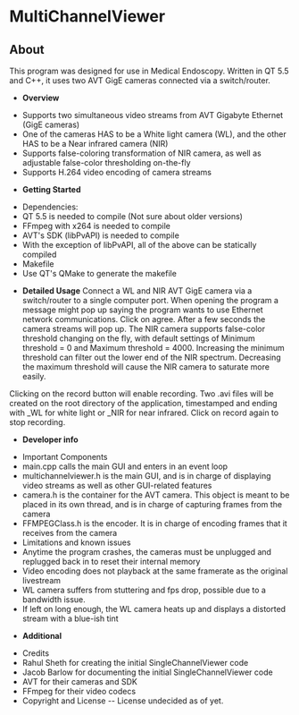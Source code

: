 # MultiChannelViewer

## About

This program was designed for use in Medical Endoscopy. Written in QT 5.5 and C++,
it uses two AVT GigE cameras connected via a switch/router.

* **Overview**
- Supports two simultaneous video streams from AVT Gigabyte Ethernet (GigE cameras)
- One of the cameras HAS to be a White light camera (WL), and the other HAS to be a Near infrared camera (NIR)
- Supports false-coloring transformation of NIR camera, as well as adjustable false-color thresholding on-the-fly
- Supports H.264 video encoding of camera streams


* **Getting Started**
- Dependencies:
- QT 5.5 is needed to compile (Not sure about older versions)
- FFmpeg with x264 is needed to compile
- AVT's SDK (libPvAPI) is needed to compile
- With the exception of libPvAPI, all of the above can be statically compiled
- Makefile
- Use QT's QMake to generate the makefile


* **Detailed Usage**
Connect a WL and NIR AVT GigE camera via a switch/router to a single computer port. When opening the program
a message might pop up saying the program wants to use Ethernet network communications. Click on agree. After a few seconds the camera streams will pop up. The NIR camera supports false-color threshold changing on the fly, with default settings of
Minimum threshold = 0 and Maximum threshold = 4000. Increasing the minimum threshold can filter out the lower end of the NIR spectrum.
Decreasing the maximum threshold will cause the NIR camera to saturate more easily.

Clicking on the record button will enable recording. Two .avi files will be created on the root directory of the application, timestamped
and ending with _WL for white light or _NIR for near infrared. Click on record again to stop recording.

* **Developer info**
- Important Components
- main.cpp calls the main GUI and enters in an event loop
- multichannelviewer.h is the main GUI, and is in charge of displaying video streams as well as other GUI-related features
- camera.h is the container for the AVT camera. This object is meant to be placed in its own thread, and is in charge of capturing frames from the camera
- FFMPEGClass.h is the encoder. It is in charge of encoding frames that it receives from the camera
- Limitations and known issues
- Anytime the program crashes, the cameras must be unplugged and replugged back in to reset their internal memory
- Video encoding does not playback at the same framerate as the original livestream
- WL camera suffers from stuttering and fps drop, possible due to a bandwidth issue.
- If left on long enough, the WL camera heats up and displays a distorted stream with a blue-ish tint

* **Additional**
- Credits
- Rahul Sheth for creating the initial SingleChannelViewer code
- Jacob Barlow for documenting the initial SingleChannelViewer code
- AVT for their cameras and SDK
- FFmpeg for their video codecs
- Copyright and License -- License undecided as of yet.
